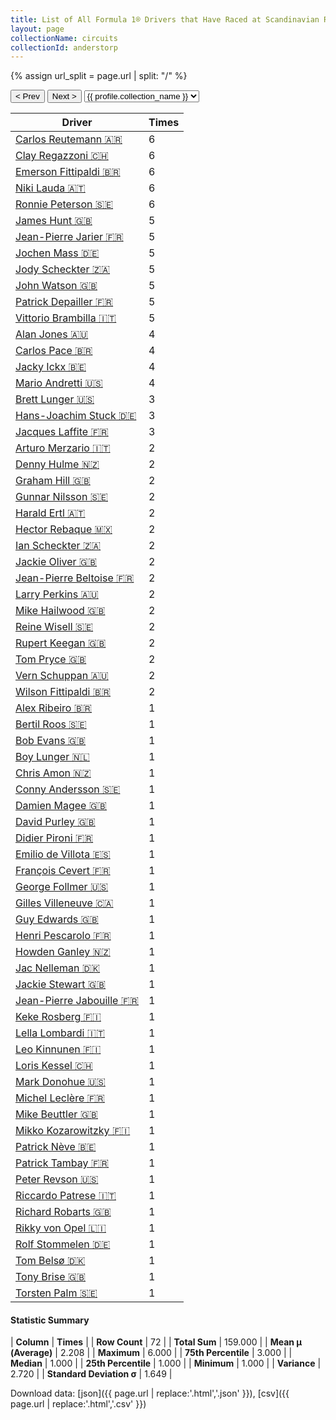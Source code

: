 ```yaml
---
title: List of All Formula 1® Drivers that Have Raced at Scandinavian Raceway
layout: page
collectionName: circuits
collectionId: anderstorp
---
```


{% assign url_split = page.url | split: "/" %}
<div id="collection-navigation">
<button onclick="selector.options[selector.selectedIndex-1].value && (window.location = selector.options[selector.selectedIndex-1].value);">&lt; Prev</button>
<button onclick="selector.options[selector.selectedIndex+1].value && (window.location = selector.options[selector.selectedIndex+1].value);">Next &gt;</button>
<select id="selector" onchange="this.options[this.selectedIndex].value && (window.location = this.options[this.selectedIndex].value);">
  {% for collectionId in site.data[page.collectionName].refs %}
    {% if collectionId == page.collectionId %}
      {% assign selected = "selected" %}
    {% else %}
      {% assign selected = "" %}
    {% endif %}
    {% assign profile = site.data[page.collectionName][collectionId].profile %}
    <option value="/f1/{{ page.collectionName }}/{{ collectionId }}/{{ url_split[4] }}" {{ selected }}>{{ profile.collection_name }}</option>
  {% endfor %}
</select>
</div>

| Driver | Times |
|--|--|
| [Carlos Reutemann 🇦🇷](/f1/drivers/reutemann) | 6 |
| [Clay Regazzoni 🇨🇭](/f1/drivers/regazzoni) | 6 |
| [Emerson Fittipaldi 🇧🇷](/f1/drivers/emerson_fittipaldi) | 6 |
| [Niki Lauda 🇦🇹](/f1/drivers/lauda) | 6 |
| [Ronnie Peterson 🇸🇪](/f1/drivers/peterson) | 6 |
| [James Hunt 🇬🇧](/f1/drivers/hunt) | 5 |
| [Jean-Pierre Jarier 🇫🇷](/f1/drivers/jarier) | 5 |
| [Jochen Mass 🇩🇪](/f1/drivers/mass) | 5 |
| [Jody Scheckter 🇿🇦](/f1/drivers/scheckter) | 5 |
| [John Watson 🇬🇧](/f1/drivers/watson) | 5 |
| [Patrick Depailler 🇫🇷](/f1/drivers/depailler) | 5 |
| [Vittorio Brambilla 🇮🇹](/f1/drivers/brambilla) | 5 |
| [Alan Jones 🇦🇺](/f1/drivers/jones) | 4 |
| [Carlos Pace 🇧🇷](/f1/drivers/pace) | 4 |
| [Jacky Ickx 🇧🇪](/f1/drivers/ickx) | 4 |
| [Mario Andretti 🇺🇸](/f1/drivers/mario_andretti) | 4 |
| [Brett Lunger 🇺🇸](/f1/drivers/lunger) | 3 |
| [Hans-Joachim Stuck 🇩🇪](/f1/drivers/stuck) | 3 |
| [Jacques Laffite 🇫🇷](/f1/drivers/laffite) | 3 |
| [Arturo Merzario 🇮🇹](/f1/drivers/merzario) | 2 |
| [Denny Hulme 🇳🇿](/f1/drivers/hulme) | 2 |
| [Graham Hill 🇬🇧](/f1/drivers/hill) | 2 |
| [Gunnar Nilsson 🇸🇪](/f1/drivers/nilsson) | 2 |
| [Harald Ertl 🇦🇹](/f1/drivers/ertl) | 2 |
| [Hector Rebaque 🇲🇽](/f1/drivers/rebaque) | 2 |
| [Ian Scheckter 🇿🇦](/f1/drivers/ian_scheckter) | 2 |
| [Jackie Oliver 🇬🇧](/f1/drivers/oliver) | 2 |
| [Jean-Pierre Beltoise 🇫🇷](/f1/drivers/beltoise) | 2 |
| [Larry Perkins 🇦🇺](/f1/drivers/perkins) | 2 |
| [Mike Hailwood 🇬🇧](/f1/drivers/hailwood) | 2 |
| [Reine Wisell 🇸🇪](/f1/drivers/wisell) | 2 |
| [Rupert Keegan 🇬🇧](/f1/drivers/keegan) | 2 |
| [Tom Pryce 🇬🇧](/f1/drivers/pryce) | 2 |
| [Vern Schuppan 🇦🇺](/f1/drivers/schuppan) | 2 |
| [Wilson Fittipaldi 🇧🇷](/f1/drivers/wilson_fittipaldi) | 2 |
| [Alex Ribeiro 🇧🇷](/f1/drivers/ribeiro) | 1 |
| [Bertil Roos 🇸🇪](/f1/drivers/roos) | 1 |
| [Bob Evans 🇬🇧](/f1/drivers/evans) | 1 |
| [Boy Lunger 🇳🇱](/f1/drivers/hayje) | 1 |
| [Chris Amon 🇳🇿](/f1/drivers/amon) | 1 |
| [Conny Andersson 🇸🇪](/f1/drivers/andersson) | 1 |
| [Damien Magee 🇬🇧](/f1/drivers/magee) | 1 |
| [David Purley 🇬🇧](/f1/drivers/purley) | 1 |
| [Didier Pironi 🇫🇷](/f1/drivers/pironi) | 1 |
| [Emilio de Villota 🇪🇸](/f1/drivers/villota) | 1 |
| [François Cevert 🇫🇷](/f1/drivers/cevert) | 1 |
| [George Follmer 🇺🇸](/f1/drivers/follmer) | 1 |
| [Gilles Villeneuve 🇨🇦](/f1/drivers/gilles_villeneuve) | 1 |
| [Guy Edwards 🇬🇧](/f1/drivers/edwards) | 1 |
| [Henri Pescarolo 🇫🇷](/f1/drivers/pescarolo) | 1 |
| [Howden Ganley 🇳🇿](/f1/drivers/ganley) | 1 |
| [Jac Nelleman 🇩🇰](/f1/drivers/nelleman) | 1 |
| [Jackie Stewart 🇬🇧](/f1/drivers/stewart) | 1 |
| [Jean-Pierre Jabouille 🇫🇷](/f1/drivers/jabouille) | 1 |
| [Keke Rosberg 🇫🇮](/f1/drivers/keke_rosberg) | 1 |
| [Lella Lombardi 🇮🇹](/f1/drivers/lombardi) | 1 |
| [Leo Kinnunen 🇫🇮](/f1/drivers/kinnunen) | 1 |
| [Loris Kessel 🇨🇭](/f1/drivers/kessel) | 1 |
| [Mark Donohue 🇺🇸](/f1/drivers/donohue) | 1 |
| [Michel Leclère 🇫🇷](/f1/drivers/leclere) | 1 |
| [Mike Beuttler 🇬🇧](/f1/drivers/beuttler) | 1 |
| [Mikko Kozarowitzky 🇫🇮](/f1/drivers/kozarowitzky) | 1 |
| [Patrick Nève 🇧🇪](/f1/drivers/neve) | 1 |
| [Patrick Tambay 🇫🇷](/f1/drivers/tambay) | 1 |
| [Peter Revson 🇺🇸](/f1/drivers/revson) | 1 |
| [Riccardo Patrese 🇮🇹](/f1/drivers/patrese) | 1 |
| [Richard Robarts 🇬🇧](/f1/drivers/robarts) | 1 |
| [Rikky von Opel 🇱🇮](/f1/drivers/opel) | 1 |
| [Rolf Stommelen 🇩🇪](/f1/drivers/stommelen) | 1 |
| [Tom Belsø 🇩🇰](/f1/drivers/belso) | 1 |
| [Tony Brise 🇬🇧](/f1/drivers/brise) | 1 |
| [Torsten Palm 🇸🇪](/f1/drivers/palm) | 1 |

#### Statistic Summary

| **Column** | **Times** |
| **Row Count** | 72 |
| **Total Sum** | 159.000 |
| **Mean μ (Average)** | 2.208 |
| **Maximum** | 6.000 |
| **75th Percentile** | 3.000 |
| **Median** | 1.000 |
| **25th Percentile** | 1.000 |
| **Minimum** | 1.000 |
| **Variance** | 2.720 |
| **Standard Deviation σ** | 1.649 |

Download data: [json]({{ page.url | replace:'.html','.json' }}), [csv]({{ page.url | replace:'.html','.csv' }})
